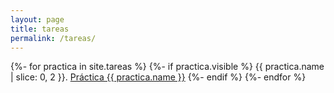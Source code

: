 ```yaml
---
layout: page
title: tareas
permalink: /tareas/
---
```

{%- for practica in site.tareas %}
  {%- if practica.visible %}
{{ practica.name | slice: 0, 2  }}.  <a href="/p04-t0-aprender-jekyll-alu0100318166{{ practica.url }}">Práctica {{ practica.name }}</a>
  {%- endif %}
{%- endfor %}

